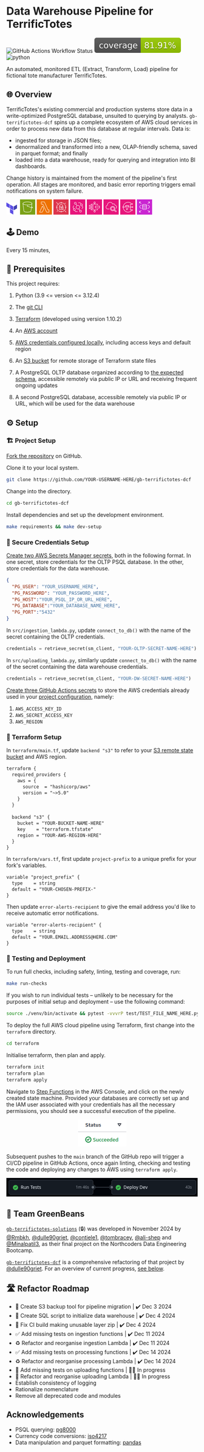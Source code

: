 # Data Warehouse Pipeline for TerrificTotes

![GitHub Actions Workflow Status](https://img.shields.io/github/actions/workflow/status/dulle90griet/gb-terrifictotes-dcf/deploy.yml)
![coverage](./docs/images/coverage-badge.svg) ![python](https://img.shields.io/badge/python-3.9%20%7C%203.10%20%7C%203.11%20%7C%203.12-blue)

An automated, monitored ETL (Extract, Transform, Load) pipeline for fictional tote manufacturer TerrificTotes.

## 🌐 Overview

TerrificTotes's existing commercial and production systems store data in a write-optimized PostgreSQL database, unsuited to querying by analysts. `gb-terrifictotes-dcf` spins up a complete ecosystem of AWS cloud services in order to process new data from this database at regular intervals. Data is: 

- ingested for storage in JSON files; 
- denormalized and transformed into a new, OLAP-friendly schema, saved in parquet format; and finally 
- loaded into a data warehouse, ready for querying and integration into BI dashboards.

Change history is maintained from the moment of the pipeline's first operation. All stages are monitored, and basic error reporting triggers email notifications on system failure.

<img src="./docs/images/logos/logo_terraform.svg" width="32px" height="32px" alt="Terraform" /> ![S3](./docs/images/logos/Arch_Amazon-Simple-Storage-Service_32.png) ![Lambda](./docs/images/logos/Arch_AWS-Lambda_32.png) ![Secrets Manager](./docs/images/logos/Arch_AWS-Secrets-Manager_32.png) ![EventBridge](./docs/images/logos/Arch_Amazon-EventBridge_32.png) ![Step Functions](./docs/images/logos/Arch_AWS-Step-Functions_32.png) ![CloudWatch](./docs/images/logos/Arch_Amazon-CloudWatch_32.png) ![SNS](./docs/images/logos/Arch_Amazon-Simple-Notification-Service_32.png) ![RDS](./docs/images/logos/Arch_Amazon-RDS_32.png)

## 🕹️ Demo

Every 15 minutes, 

## 📜 Prerequisites

This project requires:

1. Python (3.9 <= version <= 3.12.4)

2. The [git CLI](https://git-scm.com/downloads)

3. [Terraform](https://developer.hashicorp.com/terraform/tutorials/aws-get-started/install-cli) (developed using version 1.10.2)

4. An [AWS account](https://aws.amazon.com/free/)

5. [AWS credentials configured locally](https://docs.aws.amazon.com/cli/latest/userguide/cli-chap-configure.html), including access keys and default region

6. An [S3 bucket](https://aws.amazon.com/s3/) for remote storage of Terraform state files

7. A PostgreSQL OLTP database organized according to [the expected schema](./docs/images/oltp-db.png), accessible remotely via public IP or URL and receiving frequent ongoing updates

8. A second PostgreSQL database, accessible remotely via public IP or URL, which will be used for the data warehouse

## ⚙️ Setup

### 🏗️ Project Setup

[Fork the repository](https://docs.github.com/en/pull-requests/collaborating-with-pull-requests/working-with-forks/fork-a-repo?platform=linux&tool=webui) on GitHub.

Clone it to your local system.

```sh
git clone https://github.com/YOUR-USERNAME-HERE/gb-terrifictotes-dcf
```

Change into the directory.

```sh
cd gb-terrifictotes-dcf
```

Install dependencies and set up the development environment.

```sh
make requirements && make dev-setup
```

### 🔐 Secure Credentials Setup

[Create two AWS Secrets Manager secrets](https://docs.aws.amazon.com/secretsmanager/latest/userguide/hardcoded.html#hardcoded_step-1), both in the following format. In one secret, store credentials for the OLTP PSQL database. In the other, store credentials for the data warehouse.

```json
{
  "PG_USER": "YOUR_USERNAME_HERE",
  "PG_PASSWORD": "YOUR_PASSWORD_HERE",
  "PG_HOST":"YOUR_PSQL_IP_OR_URL_HERE",
  "PG_DATABASE":"YOUR_DATABASE_NAME_HERE",
  "PG_PORT":"5432"
}
```

In `src/ingestion_lambda.py`, update `connect_to_db()` with the name of the secret containing the OLTP credentials.

```python
credentials = retrieve_secret(sm_client, "YOUR-OLTP-SECRET-NAME-HERE")
```

In `src/uploading_lambda.py`, similarly update `connect_to_db()` with the name of the secret containing the data warehouse credentials.

```python
credentials = retrieve_secret(sm_client, "YOUR-DW-SECRET-NAME-HERE")
```

[Create three GitHub Actions secrets](https://docs.github.com/en/actions/security-for-github-actions/security-guides/using-secrets-in-github-actions#creating-secrets-for-a-repository) to store the AWS credentials already used in your [project configuration](#-prerequisites), namely:

1. `AWS_ACCESS_KEY_ID`
2. `AWS_SECRET_ACCESS_KEY`
3. `AWS_REGION`

### 🌋 Terraform Setup

In `terraform/main.tf`, update `backend "s3"` to refer to your [S3 remote state bucket](#-prequisites) and AWS region.

```hcl
terraform {
  required_providers {
    aws = {
      source  = "hashicorp/aws"
      version = "~>5.0"
    }
  }

  backend "s3" {
    bucket = "YOUR-BUCKET-NAME-HERE"
    key    = "terraform.tfstate"
    region = "YOUR-AWS-REGION-HERE"
  }
}
```

In `terraform/vars.tf`, first update `project-prefix` to a unique prefix for your fork's variables.

```hcl
variable "project_prefix" {
  type    = string
  default = "YOUR-CHOSEN-PREFIX-" 
}
```

Then update `error-alerts-recipient` to give the email address you'd like to receive automatic error notifications.

```hcl
variable "error-alerts-recipient" {
  type    = string
  default = "YOUR.EMAIL.ADDRESS@HERE.COM" 
}
```

### 🚀 Testing and Deployment

To run full checks, including safety, linting, testing and coverage, run:

```sh
make run-checks
```

If you wish to run individual tests – unlikely to be necessary for the purposes of initial setup and deployment – use the following command:

```sh
source ./venv/bin/activate && pytest -vvvrP test/TEST_FILE_NAME_HERE.py
```

To deploy the full AWS cloud pipeline using Terraform, first change into the `terraform` directory.

```sh
cd terraform
```

Initialise terraform, then plan and apply.

```sh
terraform init
terraform plan
terraform apply
```

Navigate to [Step Functions](https://console.aws.amazon.com/states) in the AWS Console, and click on the newly created state machine. Provided your databases are correctly set up and the IAM user associated with your credentials has all the necessary permissions, you should see a successful execution of the pipeline.

<p align="center"><img src="./docs/images/states-execution-succeeded.png" /></p>

Subsequent pushes to the `main` branch of the GitHub repo will trigger a CI/CD pipeline in GitHub Actions, once again linting, checking and testing the code and deploying any changes to AWS using `terraform apply`.

<p align="center"><img src="./docs/images/ci-cd-tests-and-deploy-succeeded.png" /></p>


## 🫛 Team GreenBeans

[`gb-terrifictotes-solutions`](https://github.com/dulle90griet/gb-terrifictotes-solutions) (🔒) was developed in November 2024 by [@Rmbkh](https://github.com/Rmkbh), [@dulle90griet](https://github.com/dulle90griet), [@contiele1](https://github.com/contiele1), [@tombracey](https://www.github.com/tombracey), [@ali-shep](https://github.com/ali-shep) and [@Minalpatil3](https://github.com/Minalpatil3), as their final project on the Northcoders Data Engineering Bootcamp.

[`gb-terrifictotes-dcf`](https://github.com/dulle90griet/gb-terrifictotes-dcf) is a comprehensive refactoring of that project by [@dulle90griet](https://github.com/dulle90griet). For an overview of current progress, [see below](#%EF%B8%8F-refactor-roadmap).

## 🛣️ Refactor Roadmap

- 🚛 Create S3 backup tool for pipeline migration | ✔️ Dec 3 2024
- 🔧 Create SQL script to initialize data warehouse | ✔️ Dec 4 2024
- 💚 Fix CI build making unusable layer zip | ✔️ Dec 4 2024
- ✅ Add missing tests on ingestion functions | ✔️ Dec 11 2024
- ♻️ Refactor and reorganise ingestion Lambda | ✔️ Dec 11 2024
- ✅ Add missing tests on processing functions | ✔️ Dec 14 2024
- ♻️ Refactor and reorganise processing Lambda | ✔️ Dec 14 2024
- 🚧 Add missing tests on uploading functions | 👷‍♂️ In progress
- 🚧 Refactor and reorganise uploading Lambda | 👷‍♂️ In progress
- Establish consistency of logging
- Rationalize nomenclature
- Remove all deprecated code and modules

## Acknowledgements

- PSQL querying: [pg8000](https://github.com/tlocke/pg8000)
- Currency code conversions: [iso4217](https://github.com/dahlia/iso4217)
- Data manipulation and parquet formatting: [pandas](https://github.com/pandas-dev/pandas)